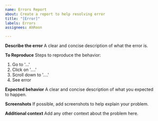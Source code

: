```yaml
---
name: Errors Report
about: Create a report to help resolving error
title: "[Error]"
labels: Errors
assignees: AhRoon

---
```


**Describe the error**
A clear and concise description of what the error is.

**To Reproduce**
Steps to reproduce the behavior:
1. Go to '...'
2. Click on '....'
3. Scroll down to '....'
4. See error

**Expected behavior**
A clear and concise description of what you expected to happen.

**Screenshots**
If possible, add screenshots to help explain your problem.

**Additional context**
Add any other context about the problem here.
